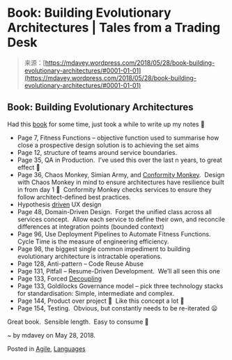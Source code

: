 <!--yml
category: 未分类
date: 2024-05-18 05:27:09
-->

# Book: Building Evolutionary Architectures | Tales from a Trading Desk

> 来源：[https://mdavey.wordpress.com/2018/05/28/book-building-evolutionary-architectures/#0001-01-01](https://mdavey.wordpress.com/2018/05/28/book-building-evolutionary-architectures/#0001-01-01)

## Book: Building Evolutionary Architectures

Had this [book](https://www.thoughtworks.com/books/building-evolutionary-architectures) for some time, just took a while to write up my notes 🙂

*   Page 7, Fitness Functions – objective function used to summarise how close a prospective design solution is to achieving the set aims
*   Page 12, structure of teams around service boundaries.
*   Page 35, QA in Production.  I’ve used this over the last n years, to great effect 🙂
*   Page 36, Chaos Monkey, Simian Army, and [Conformity Monkey](https://github.com/Netflix/SimianArmy/wiki/Conformity-Home).  Design with Chaos Monkey in mind to ensure architectures have resilience built in from day 1 🙂  Conformity Monkey checks services to ensure they follow architect-defined best practices.
*   Hypothesis [driven](https://medium.theuxblog.com/hypotheses-driven-ux-design-c75fbf3ce7cc) UX design
*   Page 48, Domain-Driven Design.  Forget the unified class across all services concept.  Allow each service to define their own, and reconcile differences at integration points (bounded context)
*   Page 96, Use Deployment Pipelines to Automate Fitness Functions.  Cycle Time is the measure of engineering efficiency.
*   Page 98, the biggest single common impediment to building evolutionary architecture is intractable operations.
*   Page 128, Anti-pattern – Code Reuse Abuse
*   Page 131, Pitfall – Resume-Driven Development.  We’ll all seen this one
*   Page 133, Forced [Decoupling](https://www.infoq.com/news/2014/11/gotober-wunderlist-microservices)
*   Page 133, Goldilocks Governance model – pick three technology stacks for standardisation: Simple, intermediate and complex.
*   Page 144, Product over project 🙂  Like this concept a lot 🙂
*   Page 154, Testing.  Obvious, but constantly needs to be re-iterated 😦

Great book.  Sensible length.  Easy to consume 🙂

~ by mdavey on May 28, 2018.

Posted in [Agile](https://mdavey.wordpress.com/category/agile/), [Languages](https://mdavey.wordpress.com/category/languages/)